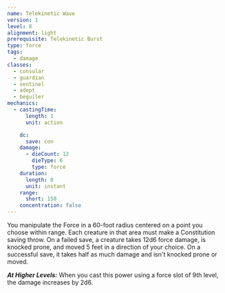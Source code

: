 ```yaml
---
name: Telekinetic Wave
version: 1
level: 8
alignment: light
prerequisite: Telekinetic Burst
type: force
tags:
  - damage
classes:
  - consular
  - guardian
  - sentinel
  - adept
  - beguiler
mechanics:
  - castingTime:
      length: 1
      unit: action

    dc:
      save: con
    damage:
      - dieCount: 12
        dieType: 6
        type: force
    duration:
      length: 0
      unit: instant
    range:
      short: 150
    concentration: false
---
```

You manipulate the Force in a 60-foot radius centered on a point you choose within range. Each creature in that area must make a Constitution saving throw. On a failed save, a creature takes 12d6 force damage, is knocked prone, and moved 5 feet in a direction of your choice. On a successful save, it takes half as much damage and isn't knocked prone or moved.

***__At Higher Levels__:*** When you cast this power using a force slot of 9th level, the damage increases by 2d6.
    